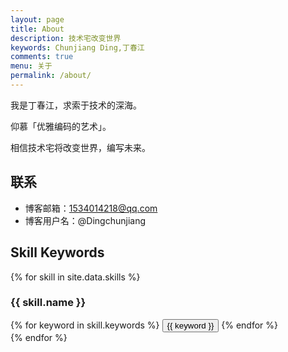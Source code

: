```yaml
---
layout: page
title: About
description: 技术宅改变世界
keywords: Chunjiang Ding,丁春江
comments: true
menu: 关于
permalink: /about/
---
```


我是丁春江，求索于技术的深海。

仰慕「优雅编码的艺术」。

相信技术宅将改变世界，编写未来。

## 联系

<ul>
  <li>博客邮箱：<a href="mailto:your-email@example.com">1534014218@qq.com</a></li>
  <li>博客用户名：@Dingchunjiang</li>
  <!-- 如果有其他联系方式，可以继续添加 -->
</ul>





## Skill Keywords

{% for skill in site.data.skills %}
### {{ skill.name }}
<div class="btn-inline">
{% for keyword in skill.keywords %}
<button class="btn btn-outline" type="button">{{ keyword }}</button>
{% endfor %}
</div>
{% endfor %}

